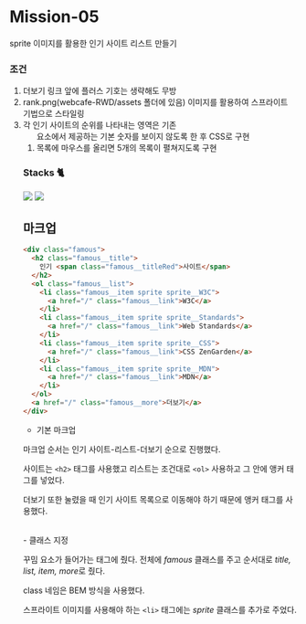 # Mission-05
sprite 이미지를 활용한 인기 사이트 리스트 만들기

### 조건
1. 더보기 링크 앞에 플러스 기호는 생략해도 무방
2. rank.png(webcafe-RWD/assets 폴더에 있음) 이미지를 활용하여 스프라이트 기법으로 스타일링
3. 각 인기 사이트의 순위를 나타내는 영역은 기존 <ol> 요소에서 제공하는 기본 숫자를 보이지 않도록 한 후 CSS로 구현
4. 목록에 마우스를 올리면 5개의 목록이 펼쳐지도록 구현

### Stacks 🐈
<div>
  <img src="https://img.shields.io/badge/html5-E34F26?style=for-the-badge&logo=html5&logoColor=white">
  <img src="https://img.shields.io/badge/css-1572B6?style=for-the-badge&logo=css3&logoColor=white">
</div>


## 마크업
```html
<div class="famous">
  <h2 class="famous__title">
    인기 <span class="famous__titleRed">사이트</span>
  </h2>
  <ol class="famous__list">
    <li class="famous__item sprite sprite__W3C">
      <a href="/" class="famous__link">W3C</a>
    </li>
    <li class="famous__item sprite sprite__Standards">
      <a href="/" class="famous__link">Web Standards</a>
    </li>
    <li class="famous__item sprite sprite__CSS">
      <a href="/" class="famous__link">CSS ZenGarden</a>
    </li>
    <li class="famous__item sprite sprite__MDN">
      <a href="/" class="famous__link">MDN</a>
    </li>
  </ol>
  <a href="/" class="famous__more">더보기</a>
</div>
```
- 기본 마크업

마크업 순서는 인기 사이트-리스트-더보기 순으로 진행했다. 

사이트는 `<h2>` 태그를 사용했고 리스트는 조건대로 `<ol>` 사용하고 그 안에 앵커 태그를 넣었다.

더보기 또한 눌렸을 때 인기 사이트 목록으로 이동해야 하기 때문에 앵커 태그를 사용했다.

<br>
- 클래스 지정

꾸밈 요소가 들어가는 태그에 줬다. 전체에 *famous* 클래스를 주고 순서대로 *title, list, item, more*로 줬다.

class 네임은 BEM 방식을 사용했다. 

스프라이트 이미지를 사용해야 하는 `<li>` 태그에는 *sprite* 클래스를 추가로 주었다.
